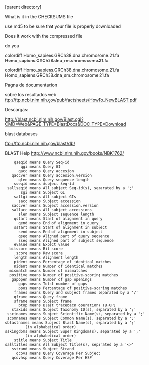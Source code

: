
[parent directory]		

What is it in the CHECKSUMS	file

use md5 to be sure that your file is properly downloaded

Does it work with the compressed file

do you 




colordiff Homo_sapiens.GRCh38.dna.chromosome.21.fa Homo_sapiens.GRCh38.dna_rm.chromosome.21.fa

colordiff Homo_sapiens.GRCh38.dna.chromosome.21.fa Homo_sapiens.GRCh38.dna_sm.chromosome.21.fa


Pagna de documentacion




sobre los resultados web 
ftp://ftp.ncbi.nlm.nih.gov/pub/factsheets/HowTo_NewBLAST.pdf

Descargas:

http://blast.ncbi.nlm.nih.gov/Blast.cgi?CMD=Web&PAGE_TYPE=BlastDocs&DOC_TYPE=Download


blast databases


ftp://ftp.ncbi.nlm.nih.gov/blast/db/


BLAST Help
http://www.ncbi.nlm.nih.gov/books/NBK1762/

   	    qseqid means Query Seq-id
   	       qgi means Query GI
   	      qacc means Query accesion
   	   qaccver means Query accesion.version
   	      qlen means Query sequence length
   	    sseqid means Subject Seq-id
   	 sallseqid means All subject Seq-id(s), separated by a ';'
   	       sgi means Subject GI
   	    sallgi means All subject GIs
   	      sacc means Subject accession
   	   saccver means Subject accession.version
   	   sallacc means All subject accessions
   	      slen means Subject sequence length
   	    qstart means Start of alignment in query
   	      qend means End of alignment in query
   	    sstart means Start of alignment in subject
   	      send means End of alignment in subject
   	      qseq means Aligned part of query sequence
   	      sseq means Aligned part of subject sequence
   	    evalue means Expect value
   	  bitscore means Bit score
   	     score means Raw score
   	    length means Alignment length
   	    pident means Percentage of identical matches
   	    nident means Number of identical matches
   	  mismatch means Number of mismatches
   	  positive means Number of positive-scoring matches
   	   gapopen means Number of gap openings
   	      gaps means Total number of gaps
   	      ppos means Percentage of positive-scoring matches
   	    frames means Query and subject frames separated by a '/'
   	    qframe means Query frame
   	    sframe means Subject frame
   	      btop means Blast traceback operations (BTOP)
   	   staxids means Subject Taxonomy ID(s), separated by a ';'
   	 sscinames means Subject Scientific Name(s), separated by a ';'
   	 scomnames means Subject Common Name(s), separated by a ';'
   	sblastnames means Subject Blast Name(s), separated by a ';'
   			 (in alphabetical order)
   	sskingdoms means Subject Super Kingdom(s), separated by a ';'
   			 (in alphabetical order) 
   	    stitle means Subject Title
   	salltitles means All Subject Title(s), separated by a '<>'
   	   sstrand means Subject Strand
   	     qcovs means Query Coverage Per Subject
   	   qcovhsp means Query Coverage Per HSP

